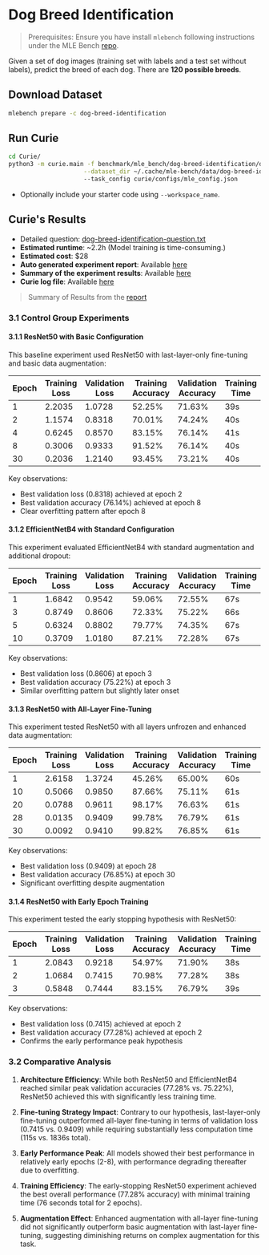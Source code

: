 # Dog Breed Identification
> Prerequisites: Ensure you have install `mlebench` following instructions under the MLE Bench [repo](`https://github.com/openai/mle-bench/tree/main`).

Given a set of dog images (training set with labels and a test set without labels), predict the breed of each dog. There are **120 possible breeds**.  

## Download Dataset  

```bash
mlebench prepare -c dog-breed-identification
```

## Run Curie
```bash
cd Curie/
python3 -m curie.main -f benchmark/mle_bench/dog-breed-identification/dog-breed-identification-question.txt \
                     --dataset_dir ~/.cache/mle-bench/data/dog-breed-identification/prepared/public \                      
                     --task_config curie/configs/mle_config.json 
``` 
- Optionally include your starter code using `--workspace_name`.

## Curie's Results 
- Detailed question: [dog-breed-identification-question.txt](./dog-breed-identification-question.txt)
- **Estimated runtime**: ~2.2h  (Model training is time-consuming.)
- **Estimated cost**: $28 
- **Auto generated experiment report**: Available [here](./dog-breed-identification-question_20250427163751_iter1.md) 
- **Summary of the experiment results**: Available [here](./dog-breed-identification-question_20250427163751_iter1_all_results.txt)
- **Curie log file**: Available [here](https://github.com/Just-Curieous/Curie-Use-Cases/blob/main/machine_learning/q2_dog-breed-identification/dog-breed-identification_20250427163751_iter1/dog-breed-identification-question_20250427163751_iter1.log)


> Summary of Results from the [report](./dog-breed-identification-question_20250427163751_iter1.md) 
 
### 3.1 Control Group Experiments

#### 3.1.1 ResNet50 with Basic Configuration

This baseline experiment used ResNet50 with last-layer-only fine-tuning and basic data augmentation:

| Epoch | Training Loss | Validation Loss | Training Accuracy | Validation Accuracy | Training Time |
|-------|--------------|-----------------|-------------------|---------------------|---------------|
| 1     | 2.2035       | 1.0728          | 52.25%            | 71.63%              | 39s           |
| 2     | 1.1574       | 0.8318          | 70.01%            | 74.24%              | 40s           |
| 4     | 0.6245       | 0.8570          | 83.15%            | 76.14%              | 41s           |
| 8     | 0.3006       | 0.9333          | 91.52%            | 76.14%              | 40s           |
| 30    | 0.2036       | 1.2140          | 93.45%            | 73.21%              | 40s           |

Key observations:
- Best validation loss (0.8318) achieved at epoch 2
- Best validation accuracy (76.14%) achieved at epoch 8
- Clear overfitting pattern after epoch 8

#### 3.1.2 EfficientNetB4 with Standard Configuration

This experiment evaluated EfficientNetB4 with standard augmentation and additional dropout:

| Epoch | Training Loss | Validation Loss | Training Accuracy | Validation Accuracy | Training Time |
|-------|--------------|-----------------|-------------------|---------------------|---------------|
| 1     | 1.6842       | 0.9542          | 59.06%            | 72.55%              | 67s           |
| 3     | 0.8749       | 0.8606          | 72.33%            | 75.22%              | 66s           |
| 5     | 0.6324       | 0.8802          | 79.77%            | 74.35%              | 67s           |
| 10    | 0.3709       | 1.0180          | 87.21%            | 72.28%              | 67s           |

Key observations:
- Best validation loss (0.8606) at epoch 3
- Best validation accuracy (75.22%) at epoch 3
- Similar overfitting pattern but slightly later onset

#### 3.1.3 ResNet50 with All-Layer Fine-Tuning

This experiment tested ResNet50 with all layers unfrozen and enhanced data augmentation:

| Epoch | Training Loss | Validation Loss | Training Accuracy | Validation Accuracy | Training Time |
|-------|--------------|-----------------|-------------------|---------------------|---------------|
| 1     | 2.6158       | 1.3724          | 45.26%            | 65.00%              | 60s           |
| 10    | 0.5066       | 0.9850          | 87.66%            | 75.11%              | 61s           |
| 20    | 0.0788       | 0.9611          | 98.17%            | 76.63%              | 61s           |
| 28    | 0.0135       | 0.9409          | 99.78%            | 76.79%              | 61s           |
| 30    | 0.0092       | 0.9410          | 99.82%            | 76.85%              | 61s           |

Key observations:
- Best validation loss (0.9409) at epoch 28
- Best validation accuracy (76.85%) at epoch 30
- Significant overfitting despite augmentation

#### 3.1.4 ResNet50 with Early Epoch Training

This experiment tested the early stopping hypothesis with ResNet50:

| Epoch | Training Loss | Validation Loss | Training Accuracy | Validation Accuracy | Training Time |
|-------|--------------|-----------------|-------------------|---------------------|---------------|
| 1     | 2.0843       | 0.9218          | 54.97%            | 71.90%              | 38s           |
| 2     | 1.0684       | 0.7415          | 70.98%            | 77.28%              | 38s           |
| 3     | 0.5848       | 0.7444          | 83.15%            | 76.79%              | 39s           |

Key observations:
- Best validation loss (0.7415) achieved at epoch 2
- Best validation accuracy (77.28%) achieved at epoch 2
- Confirms the early performance peak hypothesis

### 3.2 Comparative Analysis


1. **Architecture Efficiency**: While both ResNet50 and EfficientNetB4 reached similar peak validation accuracies (77.28% vs. 75.22%), ResNet50 achieved this with significantly less training time.

2. **Fine-tuning Strategy Impact**: Contrary to our hypothesis, last-layer-only fine-tuning outperformed all-layer fine-tuning in terms of validation loss (0.7415 vs. 0.9409) while requiring substantially less computation time (115s vs. 1836s total).

3. **Early Performance Peak**: All models showed their best performance in relatively early epochs (2-8), with performance degrading thereafter due to overfitting.

4. **Training Efficiency**: The early-stopping ResNet50 experiment achieved the best overall performance (77.28% accuracy) with minimal training time (76 seconds total for 2 epochs).

5. **Augmentation Effect**: Enhanced augmentation with all-layer fine-tuning did not significantly outperform basic augmentation with last-layer fine-tuning, suggesting diminishing returns on complex augmentation for this task.
